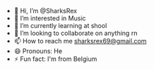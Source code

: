 - 👋 Hi, I’m @SharksRex
- 👀 I’m interested in Music
- 🌱 I’m currently learning at shool
- 💞️ I’m looking to collaborate on anything rn
- 📫 How to reach me sharksrex69@gmail.com
- 😄 Pronouns: He
- ⚡ Fun fact: I'm from Belgium

<!---
SharksRex/SharksRex is a ✨ special ✨ repository because its `README.md` (this file) appears on your GitHub profile.
You can click the Preview link to take a look at your changes.
--->
